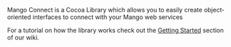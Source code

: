Mango Connect is a Cocoa Library which allows you to easily create object-oriented interfaces to connect with your Mango web services

For a tutorial on how the library works check out the [Getting Started](https://github.com/jaderfeijo/mango-connect/wiki/Getting-Started) section of our wiki.
